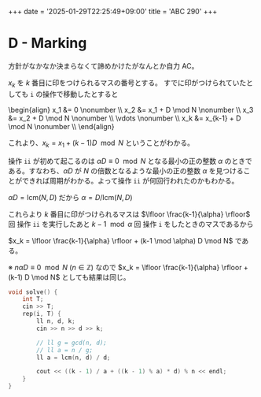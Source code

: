 +++
date = '2025-01-29T22:25:49+09:00'
title = 'ABC 290'
+++

# D - Marking

方針がなかなか決まらなくて諦めかけたがなんとか自力 AC。

$x_k$ を $k$ 番目に印をつけられるマスの番号とする。
すでに印がつけられていたとしても `i` の操作で移動したとすると

\begin{align}
x_1 &= 0 \nonumber \\\\
x_2 &= x_1 + D \mod N \nonumber \\\\
x_3 &= x_2 + D \mod N \nonumber \\\\
\vdots  \nonumber \\\\
x_k &= x_{k-1} + D \mod N \nonumber \\\\
\end{align}

これより、$x_k = x_1 + (k-1)D \mod N$ ということがわかる。

操作 `ii` が初めて起こるのは $\alpha D \equiv 0 \mod N$ となる最小の正の整数 $\alpha$ のときである。すなわち、$\alpha D$ が $N$ の倍数となるような最小の正の整数 $\alpha$ を見つけることができれば周期がわかる。よって操作 `ii` が何回行われたのかもわかる。


$\alpha D = \mathrm{lcm} (N, D)$ だから $\alpha = D / \mathrm{lcm}(N, D)$

これらより $k$ 番目に印がつけられるマスは $\lfloor \frac{k-1}{\alpha} \rfloor$ 回 操作 `ii` を実行したあと $k-1 \mod \alpha$ 回 操作 `i` をしたときのマスであるから

$x_k = \lfloor \frac{k-1}{\alpha} \rfloor + (k-1 \mod \alpha) D \mod N$ である。


※ $n\alpha D \equiv 0 \mod N~ (n \in \mathbb{Z})$ なので  $x_k = \lfloor \frac{k-1}{\alpha} \rfloor + (k-1) D \mod N$ としても結果は同じ。

```cpp
void solve() {
    int T;
    cin >> T;
    rep(i, T) {
        ll n, d, k;
        cin >> n >> d >> k;

        // ll g = gcd(n, d);
        // ll a = n / g;
        ll a = lcm(n, d) / d;

        cout << ((k - 1) / a + ((k - 1) % a) * d) % n << endl;
    }
}
```
